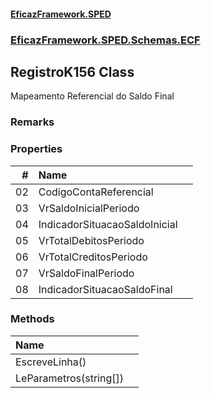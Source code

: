 #### [EficazFramework.SPED](EficazFrameworkSPED.md 'EficazFramework SPED')
### [EficazFramework.SPED.Schemas.ECF](EficazFramework.SPED.Schemas.ECF.md 'EficazFramework.SPED.Schemas.ECF')

## RegistroK156 Class

Mapeamento Referencial do Saldo Final

### Remarks
### Properties

| # | Name | |
| ---: | :--- | :--- |
| 02 | CodigoContaReferencial |  |
| 03 | VrSaldoInicialPeriodo |  |
| 04 | IndicadorSituacaoSaldoInicial |  |
| 05 | VrTotalDebitosPeriodo |  |
| 06 | VrTotalCreditosPeriodo |  |
| 07 | VrSaldoFinalPeriodo |  |
| 08 | IndicadorSituacaoSaldoFinal |  |
### Methods

| Name | |
| :--- | :--- |
| EscreveLinha() |  |
| LeParametros(string[]) |  |

